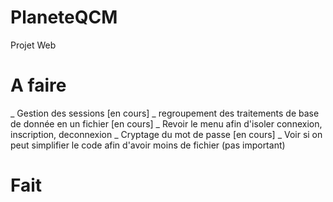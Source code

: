 PlaneteQCM
==========

Projet Web


A faire
=======
_ Gestion des sessions [en cours]
_ regroupement des traitements de base de donnée en un fichier [en cours]
_ Revoir le menu afin d'isoler connexion, inscription, deconnexion
_ Cryptage du mot de passe [en cours]
_ Voir si on peut simplifier le code afin d'avoir moins de fichier (pas important)



Fait
====
